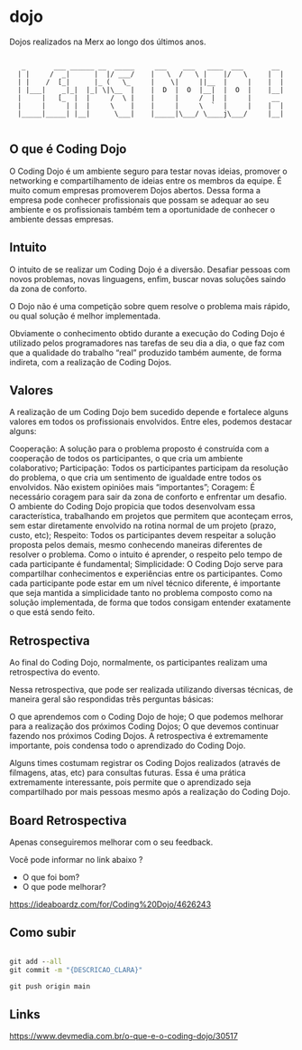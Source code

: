 # dojo

Dojos realizados na Merx ao longo dos últimos anos.


```console

   _       ___ ______ __  _____     ___    ___   ____  ___       __
  | |     /  _|      |  |/ ___/    |   \  /   \ |    |/   \     |  |
  | |    /  [_|      |_ (   \_     |    \|     ||__  |     |    |  |
  | |___|    _|_|  |_| \|\__  |    |  D  |  O  |__|  |  O  |    |__|
  |     |   [_  |  |     /  \ |    |     |     /  |  |     |     __
  |     |     | |  |     \    |    |     |     \  `  |     |    |  |
  |_____|_____| |__|      \___|    |_____|\___/ \____j\___/     |__|


```

## O que é Coding Dojo

O Coding Dojo é um ambiente seguro para testar novas ideias, promover o networking e compartilhamento de ideias entre os membros da equipe. É muito comum empresas promoverem Dojos abertos. Dessa forma a empresa pode conhecer profissionais que possam se adequar ao seu ambiente e os profissionais também tem a oportunidade de conhecer o ambiente dessas empresas.

## Intuito
O intuito de se realizar um Coding Dojo é a diversão. Desafiar pessoas com novos problemas, novas linguagens, enfim, buscar novas soluções saindo da zona de conforto.

O Dojo não é uma competição sobre quem resolve o problema mais rápido, ou qual solução é melhor implementada.

Obviamente o conhecimento obtido durante a execução do Coding Dojo é utilizado pelos programadores nas tarefas de seu dia a dia, o que faz com que a qualidade do trabalho “real” produzido também aumente, de forma indireta, com a realização de Coding Dojos.

## Valores
A realização de um Coding Dojo bem sucedido depende e fortalece alguns valores em todos os profissionais envolvidos. Entre eles, podemos destacar alguns:

Cooperação: A solução para o problema proposto é construída com a cooperação de todos os participantes, o que cria um ambiente colaborativo;
Participação: Todos os participantes participam da resolução do problema, o que cria um sentimento de igualdade entre todos os envolvidos. Não existem opiniões mais “importantes”;
Coragem: É necessário coragem para sair da zona de conforto e enfrentar um desafio. O ambiente do Coding Dojo propicia que todos desenvolvam essa característica, trabalhando em projetos que permitem que aconteçam erros, sem estar diretamente envolvido na rotina normal de um projeto (prazo, custo, etc);
Respeito: Todos os participantes devem respeitar a solução proposta pelos demais, mesmo conhecendo maneiras diferentes de resolver o problema. Como o intuito é aprender, o respeito pelo tempo de cada participante é fundamental;
Simplicidade: O Coding Dojo serve para compartilhar conhecimentos e experiências entre os participantes. Como cada participante pode estar em um nível técnico diferente, é importante que seja mantida a simplicidade tanto no problema composto como na solução implementada, de forma que todos consigam entender exatamente o que está sendo feito.

## Retrospectiva
Ao final do Coding Dojo, normalmente, os participantes realizam uma retrospectiva do evento.

Nessa retrospectiva, que pode ser realizada utilizando diversas técnicas, de maneira geral são respondidas três perguntas básicas:

O que aprendemos com o Coding Dojo de hoje;
O que podemos melhorar para a realização dos próximos Coding Dojos;
O que devemos continuar fazendo nos próximos Coding Dojos.
A retrospectiva é extremamente importante, pois condensa todo o aprendizado do Coding Dojo.

Alguns times costumam registrar os Coding Dojos realizados (através de filmagens, atas, etc) para consultas futuras. Essa é uma prática extremamente interessante, pois permite que o aprendizado seja compartilhado por mais pessoas mesmo após a realização do Coding Dojo.

## Board Retrospectiva

Apenas conseguiremos melhorar com o seu feedback.

Você pode informar no link abaixo ?

* O que foi bom?
* O que pode melhorar?

https://ideaboardz.com/for/Coding%20Dojo/4626243

## Como subir

```cmd

git add --all
git commit -m "{DESCRICAO_CLARA}"

git push origin main

```

## Links

https://www.devmedia.com.br/o-que-e-o-coding-dojo/30517